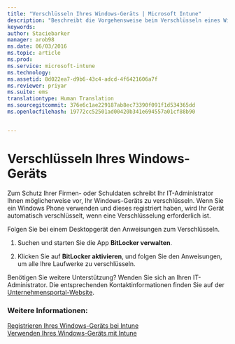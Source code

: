 ```yaml
---
title: "Verschlüsseln Ihres Windows-Geräts | Microsoft Intune"
description: "Beschreibt die Vorgehensweise beim Verschlüsseln eines Windows-Geräts"
keywords: 
author: Staciebarker
manager: arob98
ms.date: 06/03/2016
ms.topic: article
ms.prod: 
ms.service: microsoft-intune
ms.technology: 
ms.assetid: 8d022ea7-d9b6-43c4-adcd-4f6421606a7f
ms.reviewer: priyar
ms.suite: ems
translationtype: Human Translation
ms.sourcegitcommit: 376e6c1ae229187ab8ec73390f091f1d534365dd
ms.openlocfilehash: 19772cc52501ad00420b341e694557a01cf88b90


---
```



# Verschlüsseln Ihres Windows-Geräts

Zum Schutz Ihrer Firmen- oder Schuldaten schreibt Ihr IT-Administrator Ihnen möglicherweise vor, Ihr Windows-Geräts zu verschlüsseln. Wenn Sie ein Windows Phone verwenden und dieses registriert haben, wird Ihr Gerät automatisch verschlüsselt, wenn eine Verschlüsselung erforderlich ist.

Folgen Sie bei einem Desktopgerät den Anweisungen zum Verschlüsseln. 

1.  Suchen und starten Sie die App **BitLocker verwalten**.

2.  Klicken Sie auf **BitLocker aktivieren**, und folgen Sie den Anweisungen, um alle Ihre Laufwerke zu verschlüsseln.

Benötigen Sie weitere Unterstützung? Wenden Sie sich an Ihren IT-Administrator. Die entsprechenden Kontaktinformationen finden Sie auf der [Unternehmensportal-Website](http://portal.manage.microsoft.com).

### Weitere Informationen:
[Registrieren Ihres Windows-Geräts bei Intune](enroll-your-device-in-intune-windows.md)</br>
[Verwenden Ihres Windows-Geräts mit Intune](using-your-windows-device-with-intune.md)


<!--HONumber=Jul16_HO3-->


